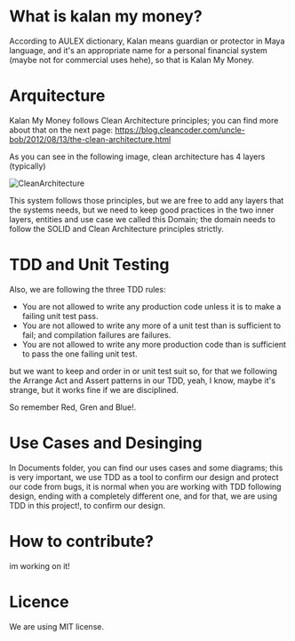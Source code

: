 # What is kalan my money?

According to AULEX dictionary, Kalan means guardian or protector in Maya language,
and it's an appropriate name for a personal financial system (maybe not for commercial uses hehe), so that is Kalan My Money. 

# Arquitecture

Kalan My Money follows Clean Architecture principles; you can find more about that on 
the next page: https://blog.cleancoder.com/uncle-bob/2012/08/13/the-clean-architecture.html

As you can see in the following image, clean architecture has 4 layers (typically)

![CleanArchitecture](https://user-images.githubusercontent.com/3914477/177056418-fa3c875d-87ff-4ce9-994a-dfe40ce946c4.jpg)

This system follows those principles, but we are free to add any layers that the systems needs, but we need to keep good 
practices in the two inner layers, entities and use case we called this Domain; the domain needs to follow the SOLID and 
Clean Architecture principles strictly. 

# TDD and Unit Testing

Also, we are following the three TDD rules:

- You are not allowed to write any production code unless it is to make a failing unit test pass.
- You are not allowed to write any more of a unit test than is sufficient to fail; and compilation failures are failures.
- You are not allowed to write any more production code than is sufficient to pass the one failing unit test.

but we want to keep and order in or unit test suit so, for that we following the Arrange Act and Assert patterns in our TDD, 
yeah, I know, maybe it's strange, but it works fine if we are disciplined. 

So remember Red, Gren and Blue!.

# Use Cases and Desinging

In Documents folder, you can find our uses cases and some diagrams; this is very important, we use TDD as a tool to confirm our design 
and protect our code from bugs, it is normal when you are working with TDD following design, 
ending with a completely different one, and for that, we are using TDD in this project!, to confirm our design. 


# How to contribute? 

im working on it!

# Licence

We are using MIT license.
